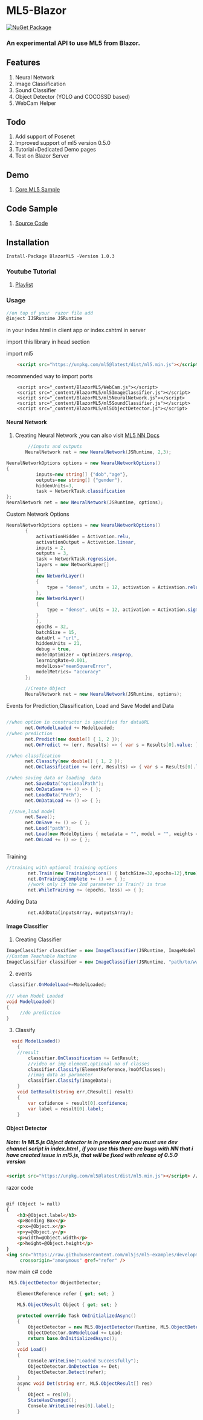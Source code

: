 # ML5-Blazor
 [![NuGet Package](https://img.shields.io/badge/nuget-v1.0.3%20Preview%204-orange.svg)](https://www.nuget.org/packages/BlazorML5/)

 
 ### An experimental API to use ML5 from Blazor.

## Features
1. Neural Network 
2. Image Classification
3. Sound Classifier
4. Object Detector (YOLO and COCOSSD based)
5. WebCam Helper

## Todo
1. Add support of Posenet
2. Improved support of ml5 version 0.5.0
3. Tutorial+Dedicated Demo pages
4. Test on Blazor Server

## Demo
1. [Core ML5 Sample](https://blazor-ml5-sample.netlify.com/) 

## Code Sample
1. [Source Code](https://github.com/sps014/BlazorML5/tree/master/SampleApplication) 

## Installation

```Nuget
Install-Package BlazorML5 -Version 1.0.3
```

### Youtube Tutorial
1. [Playlist](https://www.youtube.com/watch?v=YWPRXuyYSx4&list=PL8z8Ue600vf1bVvX1uNHNs5GNC4XrSlVk) 


### Usage


```C#
//on top of your  razor file add
@inject IJSRuntime JSRuntime
```

in your index.html in client app or index.cshtml in server

import this library in head section 

import ml5
```html
    <script src="https://unpkg.com/ml5@latest/dist/ml5.min.js"></script>
```

recommended way to import ports
```
    <script src="_content/BlazorML5/WebCam.js"></script>
    <script src="_content/BlazorML5/ml5ImageClassifier.js"></script>
    <script src="_content/BlazorML5/ml5NeuralNetwork.js"></script>
    <script src="_content/BlazorML5/ml5SoundClassifier.js"></script>
    <script src="_content/BlazorML5/ml5ObjectDetector.js"></script>
```


 #### Neural Network
 
 1. Creating Neural Network ,you can also visit [ML5 NN Docs](https://learn.ml5js.org/docs/#/reference/neural-network)
 
 ```C# 
         //inputs and outputs
        NeuralNetwork net = new NeuralNetwork(JSRuntime, 2,3);
 ```
 ```C#
 NeuralNetworkOptions options = new NeuralNetworkOptions()
 {
            inputs=new string[] {"dob","age"},
            outputs=new string[] {"gender"},
            hiddenUnits=3,
            task = NetworkTask.classification
};
NeuralNetwork net = new NeuralNetwork(JSRuntime, options);
 ```
  Custom Network Options

 ```C#
 NeuralNetworkOptions options = new NeuralNetworkOptions()
        {
            activationHidden = Activation.relu,
            activationOutput = Activation.linear,
            inputs = 2,
            outputs = 3,
            task = NetworkTask.regression,
            layers = new NetworkLayer[]
            {
            new NetworkLayer()
            {
                type = "dense", units = 12, activation = Activation.relu
            },
            new NetworkLayer()
            {
                type = "dense", units = 12, activation = Activation.sigmoid
            }
            },
            epochs = 32,
            batchSize = 15,
            dataUrl = "url",
            hiddenUnits = 21,
            debug = true,
            modelOptimizer = Optimizers.rmsprop,
            learningRate=0.001,
            modelLoss="meanSquareError",
            modelMetrics= "accuracy"
        };
        
        //Create Object
        NeuralNetwork net = new NeuralNetwork(JSRuntime, options);


 ```
 
 Events for Prediction,Classification, Load and Save Model and Data
 ```C#
 
 //when option in constructor is specified for dataURL
        net.OnModelLoaded += ModelLoaded;
 //when prediction 
        net.Predict(new double[] { 1, 2 });
        net.OnPredict += (err, Results) => { var s = Results[0].value; };

 //when classfication 
        net.Classify(new double[] { 1, 2 });
        net.OnClassification += (err, Results) => { var s = Results[0].label; };

 //when saving data or loading  data
        net.SaveData("optionalPath");
        net.OnDataSave += () => { };
        net.LoadData("Path");
        net.OnDataLoad += () => { };

  //save,load model
        net.Save();
        net.OnSave += () => { };
        net.Load("path");
        net.Load(new ModelOptions { metadata = "", model = "", weights = "" });
        net.OnLoad += () => { };


 
 ```
Training 
```C#
//training with optional training options 
        net.Train(new TrainingOptions() { batchSize=32,epochs=12},true);
        net.OnTrainingComplete += () => { };
        //work only if the 2nd parameter is Train() is true
        net.WhileTraining += (epochs, loss) => { };
```

Adding Data
```
        net.AddData(inputsArray, outputsArray);

```

 #### Image Classifier
 
 1. Creating Classifier
  ```C#
 ImageClassifier classifier = new ImageClassifier(JSRuntime, ImageModel.MobileNet);//BuiltIn Model
 //Custom Teachable Machine
 ImageClassifier classifier = new ImageClassifier(JSRuntime, "path/to/wwwroot/model/or/url"); 
  ```
 2. events
 ```C#
  classifier.OnModelLoad+=ModelLoaded;
         
 /// when Model Loaded
 void ModelLoaded()
 {
      //do prediction
 }
```
3. Classify

```c#
  void ModelLoaded()
    {
    //result
        classifier.OnClassification += GetResult;
        //video or img element,optional no of classes
        classifier.Classify(ElementReference,?noOfClasses);
        //imag data as parameter
        classifier.Classify(imageData);
    }
    void GetResult(string err,CResult[] result)
    {
        var cofidence = result[0].confidence;
        var label = result[0].label;
    }

```

#### Object Detector
##### Note: In ML5.js Object detector is in preview and you must use dev channel script in index.html , if you use this there are bugs with NN that i have created issue in ml5.js, that will be fixed with release of 0.5.0 version
```html
<script src="https://unpkg.com/ml5@latest/dist/ml5.min.js"></script> // with Object detector dev branch
```
razor code

```html

@if (Object != null)
{
    <h3>@Object.label</h3>
    <p>Bonding Box</p>
    <p>x=@Object.x</p>
    <p>y=@Object.y</p>
    <p>width=@Object.width</p>
    <p>height=@Object.height</p>
}
<img src="https://raw.githubusercontent.com/ml5js/ml5-examples/development/javascript/ObjectDetector/COCOSSD_single_image/images/cat2.JPG"
     crossorigin="anonymous" @ref="refer" />

```

now main c# code 
```cs
 ML5.ObjectDetector ObjectDetector;

    ElementReference refer { get; set; }

    ML5.ObjectResult Object { get; set; } 

    protected override Task OnInitializedAsync()
    {
        ObjectDetector = new ML5.ObjectDetector(Runtime, ML5.ObjectDetectorModel.YOLO);
        ObjectDetector.OnModelLoad += Load;
        return base.OnInitializedAsync();
    }
    void Load()
    {
        Console.WriteLine("Loaded Successfully");
        ObjectDetector.OnDetection += Det;
        ObjectDetector.Detect(refer);
    }
    async void Det(string err, ML5.ObjectResult[] res)
    {
        Object = res[0];
        StateHasChanged();
        Console.WriteLine(res[0].label);
    }
```
